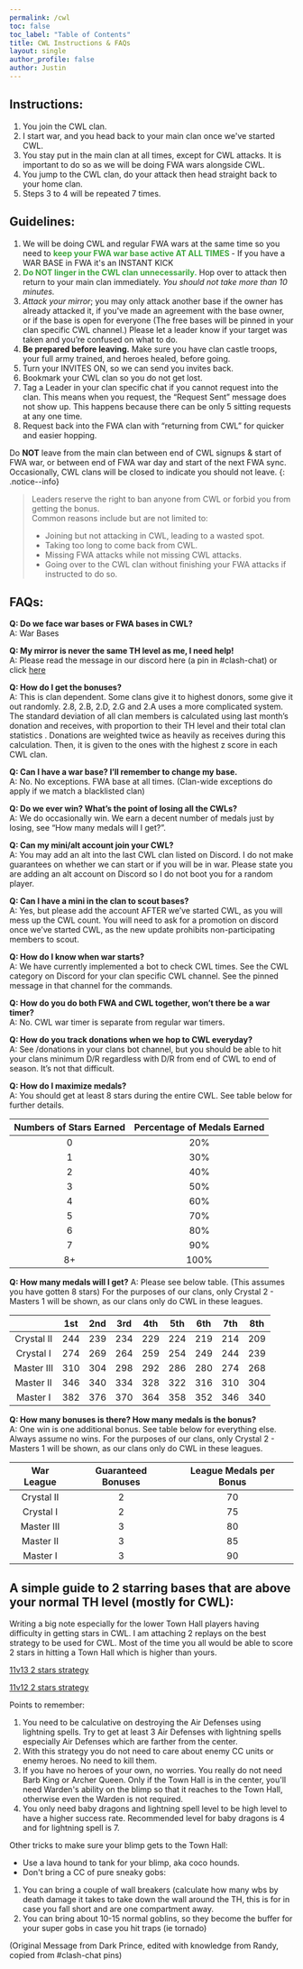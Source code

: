 ```yaml
---
permalink: /cwl
toc: false
toc_label: "Table of Contents"
title: CWL Instructions & FAQs   
layout: single
author_profile: false
author: Justin
---
```


## Instructions:
1. You join the CWL clan.
2. I start war, and you head back to your main clan once we've started CWL.
3. You stay put in the main clan at all times, except for CWL attacks. It is important to do so as we will be doing FWA wars alongside CWL.
4. You jump to the CWL clan, do your attack then head straight back to your home clan.
5. Steps 3 to 4 will be repeated 7 times.

## Guidelines:
1. We will be doing CWL and regular FWA wars at the same time so you need to <span style="color:#3fa63f; font-weight:bold"> keep your FWA war base active AT ALL TIMES </span> - If you have a WAR BASE in FWA it's an INSTANT KICK
2. <span style="color:#3fa63f; font-weight:bold"> Do NOT linger in the CWL clan unnecessarily.</span> Hop over to attack then return to your main clan immediately. *You should not take more than 10 minutes.*
3. *Attack your mirror*; you may only attack another base if the owner has already attacked it, if you've made an agreement with the base owner,  or if the base is open for everyone (The free bases will be pinned in your clan specific CWL channel.)
Please let a leader know if your target was taken and you’re confused on what to do.
4. **Be prepared before leaving.** Make sure you have clan castle troops, your full army trained, and heroes healed, before going.
5. Turn your INVITES ON, so we can send you invites back.
6. Bookmark your CWL clan so you do not get lost.
7. Tag a Leader in your clan specific chat if you cannot request into the clan. This means when you request, the “Request Sent” message does not show up. This happens because there can be only 5 sitting requests at any one time.
8. Request back into the FWA clan with “returning from CWL” for quicker and easier hopping.

Do **NOT** leave from the main clan between end of CWL signups & start of FWA war, or between end of FWA war day and start of the next FWA sync. Occasionally, CWL clans will be closed to indicate you should not leave.
{: .notice--info}

> Leaders reserve the right to ban anyone from CWL or forbid you from getting the bonus.<br>
> Common reasons include but are not limited to:<br>
> - Joining but not attacking in CWL, leading to a wasted spot.<br>
> - Taking too long to come back from CWL.<br>
> - Missing FWA attacks while not missing CWL attacks.
> - Going over to the CWL clan without finishing your FWA attacks if instructed to do so.

## FAQs:
**Q: Do we face war bases or FWA bases in CWL?** <br>
A: War Bases

**Q: My mirror is never the same TH level as me, I need help!** <br>
A: Please read the message in our discord here (a pin in #clash-chat) or click [here](https://www.warsnipers.com/cwl.html#a-simple-guide-to-2-starring-bases-that-are-above-your-normal-th-level-mostly-for-cwl)

**Q: How do I get the bonuses?** <br>
A: This is clan dependent. Some clans give it to highest donors, some give it out randomly. 2.8, 2.B, 2.D, 2.G and 2.A uses a more complicated system. The standard deviation of all clan members is calculated using last month’s donation and receives, with proportion to their TH level and their total clan statistics . Donations are weighted twice as heavily as receives during this calculation. Then, it is given to the ones with the highest z score in each CWL clan.

**Q: Can I have a war base? I’ll remember to change my base.** <br>
A: No. No exceptions. FWA base at all times. (Clan-wide exceptions do apply if we match a blacklisted clan)

**Q: Do we ever win? What’s the point of losing all the CWLs?** <br>
A: We do occasionally win. We earn a decent number of medals just by losing, see “How many medals will I get?”.

**Q: Can my mini/alt account join your CWL?** <br>
A: You may add an alt into the last CWL clan listed on Discord. I do not make guarantees on whether we can start or if you will be in war. Please state you are adding an alt account on Discord so I do not boot you for a random player.

**Q: Can I have a mini in the clan to scout bases?** <br>
A: Yes, but please add the account AFTER we’ve started CWL, as you will mess up the CWL count. You will need to ask for a promotion on discord once we’ve started CWL, as the new update prohibits non-participating members to scout.

**Q: How do I know when war starts?** <br>
A: We have currently implemented a bot to check CWL times. See the CWL category on Discord for your clan specific CWL channel. See the pinned message in that channel for the commands.

**Q: How do you do both FWA and CWL together, won’t there be a war timer?** <br>
A: No. CWL war timer is separate from regular war timers.

**Q: How do you track donations when we hop to CWL everyday?** <br>
A: See /donations in your clans bot channel, but you should be able to hit your clans minimum D/R regardless with D/R from end of CWL to end of season. It’s not that difficult.

**Q: How do I maximize medals?** <br>
A: You should get at least 8 stars during the entire CWL. See table below for further details.

| Numbers of Stars Earned | Percentage of Medals Earned |
|:-----------------------:|:---------------------------:|
| 0                       | 20%                         |
| 1                       | 30%                         |
| 2                       | 40%                         |
| 3                       | 50%                         |
| 4                       | 60%                         |
| 5                       | 70%                         |
| 6                       | 80%                         |
| 7                       | 90%                         |
| 8+                      | 100%                        |

**Q: How many medals will I get?**
A: Please see below table. (This assumes you have gotten 8 stars) For the purposes of our clans, only Crystal 2 - Masters 1 will be shown, as our clans only do CWL in these leagues.

|               | 1st | 2nd | 3rd | 4th | 5th | 6th | 7th |  8th |
|:-------------:|:---:|:---:|:---:|:---:|:---:|:---:|:---:|:----:|
|  Crystal II   | 244 | 239 | 234 | 229 | 224 | 219 | 214 | 209  |
|   Crystal I   | 274 | 269 | 264 | 259 | 254 | 249 | 244 | 239  |
|  Master III   | 310 | 304 | 298 | 292 | 286 | 280 | 274 | 268  |
|   Master II   | 346 | 340 | 334 | 328 | 322 | 316 | 310 | 304  |
|   Master I    | 382 | 376 | 370 | 364 | 358 | 352 | 346 | 340  |

**Q: How many bonuses is there? How many medals is the bonus?** <br>
A: One win is one additional bonus. See table below for everything else. Always assume no wins. For the purposes of our clans, only Crystal 2 - Masters 1 will be shown, as our clans only do CWL in these leagues.

| War League  | Guaranteed Bonuses  | League Medals per Bonus |
|:-----------:|:-----------------------------:|:-----------------------:|
| Crystal II  |               2               |            70           |
|  Crystal I  |               2               |            75           |
| Master III  |               3               |            80           |
|  Master II  |               3               |            85           |
|  Master I   |               3               |            90           |


## A simple guide to 2 starring bases that are above your normal TH level (mostly for CWL):

Writing a big note especially for the lower Town Hall players having difficulty in getting stars in CWL. I am attaching 2 replays on the best strategy to be used for CWL. Most of the time you all would be able to score 2 stars in hitting a Town Hall which is higher than yours.

[11v13 2 stars strategy](https://drive.google.com/file/d/1qAEFuLu-TILUOVQBExVzIpP9ET20C7sU/view?usp=drivesdk)

[11v12 2 stars strategy](https://drive.google.com/file/d/1q8B0AJ6pAONZVWfDyMFstSI36cWvZdLX/view?usp=drivesdK)

Points to remember:
1. You need to be calculative on destroying the Air Defenses using lightning spells. Try to get at least 3 Air Defenses with lightning spells especially Air Defenses which are farther from the center.
2. With this strategy you do not need to care about enemy CC units or enemy heroes. No need to kill them.
3. If you have no heroes of your own, no worries. You really do not need Barb King or Archer Queen. Only if the Town Hall is in the center, you'll need Warden's ability on the blimp so that it reaches to the Town Hall, otherwise even the Warden is not required.
4. You only need baby dragons and lightning spell level to be high level to have a higher success rate. Recommended level for baby dragons is 4 and for lightning spell is 7.

Other tricks to make sure your blimp gets to the Town Hall:
- Use a lava hound to tank for your blimp, aka coco hounds.
- Don't bring a CC of pure sneaky gobs:
1. You can bring a couple of wall breakers (calculate how many wbs by death damage it takes to take down the wall around the TH, this is for in case you fall short and are one compartment away.
2. You can bring about 10-15 normal goblins, so they become the buffer for your super gobs in case you hit traps (ie tornado)

(Original Message from Dark Prince, edited with knowledge from Randy, copied from #clash-chat pins)
